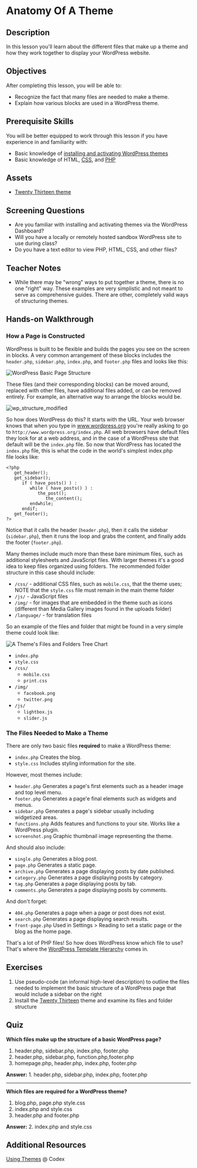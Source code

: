 # Anatomy Of A Theme

## Description

In this lesson you'll learn about the different files that make up a theme and how they work together to display your WordPress website.

## Objectives

After completing this lesson, you will be able to:

*   Recognize the fact that many files are needed to make a theme.
*   Explain how various blocks are used in a WordPress theme.

## Prerequisite Skills

You will be better equipped to work through this lesson if you have experience in and familiarity with:

*   Basic knowledge of [installing and activating WordPress themes](https://github.com/wptrainingteam/choosing-and-installing-themes)
*   Basic knowledge of HTML, [CSS](https://github.com/wptrainingteam/introduction-to-css), and [PHP](https://github.com/wptrainingteam/introduction-to-php)

## Assets

*   [Twenty Thirteen theme](http://wordpress.org/themes/twentythirteen)

## Screening Questions

*   Are you familiar with installing and activating themes via the WordPress Dashboard?
*   Will you have a locally or remotely hosted sandbox WordPress site to use during class?
*   Do you have a text editor to view PHP, HTML, CSS, and other files?

## Teacher Notes

*   While there may be "wrong" ways to put together a theme, there is no one "right" way. These examples are very simplistic and not meant to serve as comprehensive guides. There are other, completely valid ways of structuring themes.

## Hands-on Walkthrough

### How a Page is Constructed

WordPress is built to be flexible and builds the pages you see on the screen in blocks. A very common arrangement of these blocks includes the `header.php`, `sidebar.php`, `index.php`, and `footer.php` files and looks like this: 

![WordPress Basic Page Structure](/images/wordpress-basic-structure.png) 

These files (and their corresponding blocks) can be moved around, replaced with other files, have additional files added, or can be removed entirely. For example, an alternative way to arrange the blocks would be. 

![wp_structure_modified](/images/wp_structure_modified.jpg)

So how does WordPress do this? It starts with the URL. Your web browser knows that when you type in www.wordpress.org you're really asking to go to `http://www.wordpress.org/index.php`. All web browsers have default files they look for at a web address, and in the case of a WordPress site that default will be the `index.php` file. So now that WordPress has located the `index.php` file, this is what the code in the world's simplest index.php file looks like: 

```
<?php 
   get_header(); 
   get_sidebar(); 
      if ( have_posts() ) : 
         while ( have_posts() ) : 
            the_post(); 
               the_content(); 
         endwhile; 
      endif; 
   get_footer(); 
?> 
```

Notice that it calls the header (`header.php`), then it calls the sidebar (`sidebar.php`), then it runs the loop and grabs the content, and finally adds the footer (`footer.php`). 

Many themes include much more than these bare minimum files, such as additional stylesheets and JavaScript files. With larger themes it's a good idea to keep files organized using folders. The recommended folder structure in this case should include:

*   `/css/` - additional CSS files, such as `mobile.css`, that the theme uses; NOTE that the `style.css` file must remain in the main theme folder
*   `/js/` - JavaScript files
*   `/img/` - for images that are embedded in the theme such as icons (different than Media Gallery images found in the uploads folder)
*   `/language/` - for translation files

So an example of the files and folder that might be found in a very simple theme could look like: 

![A Theme's Files and Folders Tree Chart](/images/theme-folders-and-files.png)

*   `index.php`
*   `style.css`
*   `/css/`
    *   `mobile.css`
    *   `print.css`
*   ``/img/``
    *   `facebook.png`
    *   `twitter.png`
*   `/js/`
    *   `lightbox.js`
    *   `slider.js`

### The Files Needed to Make a Theme

There are only two basic files **required** to make a WordPress theme:

*   `index.php` Creates the blog.
*   `style.css` Includes styling information for the site.

However, most themes include:

*   `header.php` Generates a page's first elements such as a header image and top level menu.
*   `footer.php` Generates a page'e final elements such as widgets and menus.
*   `sidebar.php` Generates a page's sidebar usually including widgetized areas.
*   `functions.php` Adds features and functions to your site. Works like a WordPress plugin.
*   `screenshot.png` Graphic thumbnail image representing the theme.

And should also include:

*   `single.php` Generates a blog post.
*   `page.php` Generates a static page.
*   `archive.php` Generates a page displaying posts by date published.
*   `category.php` Generates a page displaying posts by category.
*   `tag.php` Generates a page displaying posts by tab.
*   `comments.php` Generates a page displaying posts by comments.

And don't forget:

*   `404.php` Generates a page when a page or post does not exist.
*   `search.php` Generates a page displaying search results.
*   `front-page.php` Used in Settings > Reading to set a static page or the blog as the home page.

That's a lot of PHP files! So how does WordPress know which file to use? That's where the [WordPress Template Hierarchy](https://github.com/wptrainingteam/template-hierarchy) comes in.

## Exercises

1.  Use pseudo-code (an informal high-level description) to outline the files needed to implement the basic structure of a WordPress page that would include a sidebar on the right
2.  Install the [Twenty Thirteen](http://wordpress.org/themes/twentythirteen) theme and examine its files and folder structure

## Quiz

**Which files make up the structure of a basic WordPress page?**

1.  header.php, sidebar.php, index.php, footer.php
2.  header.php, sidebar.php, function.php,footer.php
3.  homepage.php, header.php, index.php, footer.php

**Answer:** 1\. header.php, sidebar.php, index.php, footer.php

* * *

**Which files are **required** for a WordPress theme?**

1.  blog.php, page.php style.css
2.  index.php and style.css
3.  header.php and footer.php

**Answer:** 2\. index.php and style.css

## Additional Resources

[Using Themes](https://codex.wordpress.org/Using_Themes) @ Codex
